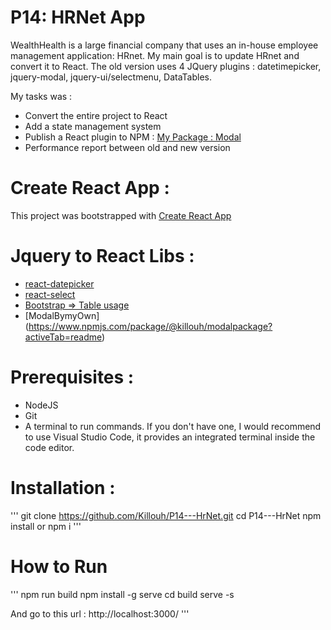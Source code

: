 # P14: HRNet App
WealthHealth is a large financial company that uses an in-house employee management application: HRnet. My main goal is to update HRnet and convert it to React. The old version uses 4 JQuery plugins : datetimepicker, jquery-modal, jquery-ui/selectmenu, DataTables.

My tasks was : 

- Convert the entire project to React
- Add a state management system
- Publish a React plugin to NPM : [My Package : Modal ](https://www.npmjs.com/package/@killouh/modalpackage?activeTab=readme)
- Performance report between old and new version

# Create React App :
This project was bootstrapped with [Create React App ](https://github.com/facebook/create-react-app)

# Jquery to React Libs :
- [react-datepicker](https://www.npmjs.com/package/react-datepicker)
- [react-select](https://www.npmjs.com/package/react-select)
- [Bootstrap => Table usage](https://react-bootstrap.netlify.app)
- [ModalBymyOwn] (https://www.npmjs.com/package/@killouh/modalpackage?activeTab=readme)

# Prerequisites :
- NodeJS
- Git
- A terminal to run commands. If you don't have one, I would recommend to use Visual Studio Code, it provides an integrated terminal inside the code editor.

# Installation :
'''
git clone https://github.com/Killouh/P14---HrNet.git
cd P14---HrNet
npm install or npm i
'''

# How to Run
'''
npm run build
npm install -g serve
cd build
serve -s

And go to this url :
http://localhost:3000/
'''






